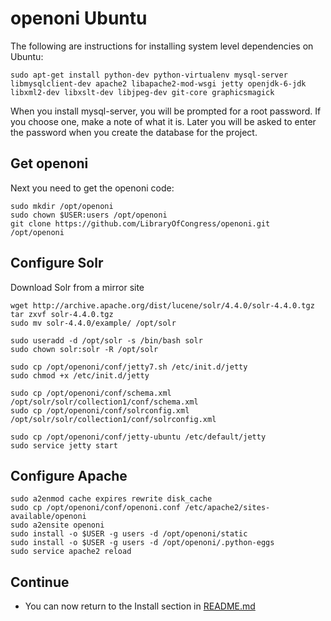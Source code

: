 openoni Ubuntu
==============

The following are instructions for installing system level dependencies on Ubuntu:

    sudo apt-get install python-dev python-virtualenv mysql-server libmysqlclient-dev apache2 libapache2-mod-wsgi jetty openjdk-6-jdk libxml2-dev libxslt-dev libjpeg-dev git-core graphicsmagick

When you install mysql-server, you will be prompted for a root password. If you choose one, make a note of what it is. Later you will be asked to enter the password when you create the database for the project.

Get openoni
-----------

Next you need to get the openoni code:

    sudo mkdir /opt/openoni
    sudo chown $USER:users /opt/openoni
    git clone https://github.com/LibraryOfCongress/openoni.git /opt/openoni

Configure Solr
--------------

Download Solr from a mirror site

    wget http://archive.apache.org/dist/lucene/solr/4.4.0/solr-4.4.0.tgz
    tar zxvf solr-4.4.0.tgz
    sudo mv solr-4.4.0/example/ /opt/solr

    sudo useradd -d /opt/solr -s /bin/bash solr
    sudo chown solr:solr -R /opt/solr
    
    sudo cp /opt/openoni/conf/jetty7.sh /etc/init.d/jetty
    sudo chmod +x /etc/init.d/jetty

    sudo cp /opt/openoni/conf/schema.xml /opt/solr/solr/collection1/conf/schema.xml
    sudo cp /opt/openoni/conf/solrconfig.xml /opt/solr/solr/collection1/conf/solrconfig.xml

    sudo cp /opt/openoni/conf/jetty-ubuntu /etc/default/jetty
    sudo service jetty start

Configure Apache
----------------

    sudo a2enmod cache expires rewrite disk_cache
    sudo cp /opt/openoni/conf/openoni.conf /etc/apache2/sites-available/openoni
    sudo a2ensite openoni
    sudo install -o $USER -g users -d /opt/openoni/static
    sudo install -o $USER -g users -d /opt/openoni/.python-eggs
    sudo service apache2 reload

Continue
--------

* You can now return to the Install section in [README.md](https://github.com/LibraryOfCongress/openoni/blob/master/README.md#install)
